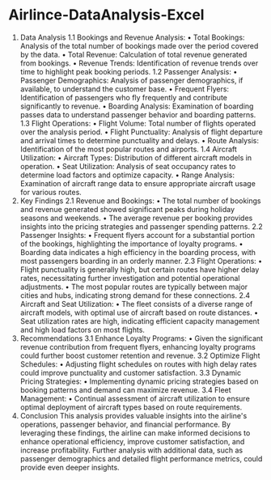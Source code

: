 # Airlince-DataAnalysis-Excel
1. Data Analysis
1.1 Bookings and Revenue Analysis:
•	Total Bookings: Analysis of the total number of bookings made over the period covered by the data.
•	Total Revenue: Calculation of total revenue generated from bookings.
•	Revenue Trends: Identification of revenue trends over time to highlight peak booking periods.
1.2 Passenger Analysis:
•	Passenger Demographics: Analysis of passenger demographics, if available, to understand the customer base.
•	Frequent Flyers: Identification of passengers who fly frequently and contribute significantly to revenue.
•	Boarding Analysis: Examination of boarding passes data to understand passenger behavior and boarding patterns.
1.3 Flight Operations:
•	Flight Volume: Total number of flights operated over the analysis period.
•	Flight Punctuality: Analysis of flight departure and arrival times to determine punctuality and delays.
•	Route Analysis: Identification of the most popular routes and airports.
1.4 Aircraft Utilization:
•	Aircraft Types: Distribution of different aircraft models in operation.
•	Seat Utilization: Analysis of seat occupancy rates to determine load factors and optimize capacity.
•	Range Analysis: Examination of aircraft range data to ensure appropriate aircraft usage for various routes.
2. Key Findings
2.1 Revenue and Bookings:
•	The total number of bookings and revenue generated showed significant peaks during holiday seasons and weekends.
•	The average revenue per booking provides insights into the pricing strategies and passenger spending patterns.
2.2 Passenger Insights:
•	Frequent flyers account for a substantial portion of the bookings, highlighting the importance of loyalty programs.
•	Boarding data indicates a high efficiency in the boarding process, with most passengers boarding in an orderly manner.
2.3 Flight Operations:
•	Flight punctuality is generally high, but certain routes have higher delay rates, necessitating further investigation and potential operational adjustments.
•	The most popular routes are typically between major cities and hubs, indicating strong demand for these connections.
2.4 Aircraft and Seat Utilization:
•	The fleet consists of a diverse range of aircraft models, with optimal use of aircraft based on route distances.
•	Seat utilization rates are high, indicating efficient capacity management and high load factors on most flights.
3. Recommendations
3.1 Enhance Loyalty Programs:
•	Given the significant revenue contribution from frequent flyers, enhancing loyalty programs could further boost customer retention and revenue.
3.2 Optimize Flight Schedules:
•	Adjusting flight schedules on routes with high delay rates could improve punctuality and customer satisfaction.
3.3 Dynamic Pricing Strategies:
•	Implementing dynamic pricing strategies based on booking patterns and demand can maximize revenue.
3.4 Fleet Management:
•	Continual assessment of aircraft utilization to ensure optimal deployment of aircraft types based on route requirements.
4. Conclusion
This analysis provides valuable insights into the airline's operations, passenger behavior, and financial performance. By leveraging these findings, the airline can make informed decisions to enhance operational efficiency, improve customer satisfaction, and increase profitability. Further analysis with additional data, such as passenger demographics and detailed flight performance metrics, could provide even deeper insights.

